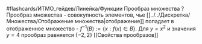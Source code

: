 #flashcards/ИТМО_гейдев/Линейка/Функции
Прообраз множества
?
Прообраз множества - совокупность элементов, чье [[../../Дискретка/Множества/Отображение множества|отображение]] попадает в отображенное множество - $f^{-1}(B) := \{x : f(x) \in B\}$.
Для $y = x^2$ и значения $y = 4$ прообраз равняется $\{-2,2\}$
[[Свойства прообразов]]
